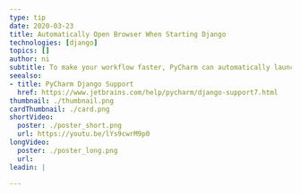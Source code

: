 ```yaml
---
type: tip
date: 2020-03-23
title: Automatically Open Browser When Starting Django
technologies: [django]
topics: []
author: ni
subtitle: To make your workflow faster, PyCharm can automatically launch your browser whenever you run your Django application.
seealso:
- title: PyCharm Django Support
  href: https://www.jetbrains.com/help/pycharm/django-support7.html
thumbnail: ./thumbnail.png
cardThumbnail: ./card.png
shortVideo:
  poster: ./poster_short.png
  url: https://youtu.be/lYs9cwrM9p0
longVideo:
  poster: ./poster_long.png
  url: 
leadin: |

---
```


